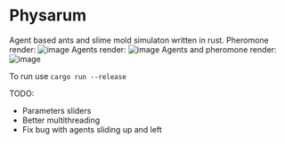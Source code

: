 # Physarum

Agent based ants and slime mold simulaton written in rust. 
Pheromone render:
![image](https://github.com/dyatelok/physarum/assets/92210438/ae89a87d-9d32-49f1-9988-bec6813e230e)
Agents render:
![image](https://github.com/dyatelok/physarum/assets/92210438/35816f8e-0000-4f0f-9466-a1ef18a327bb)
Agents and pheromone render:
![image](https://github.com/dyatelok/physarum/assets/92210438/f4d944e4-4566-4362-8dc0-8949cc01e350)

To run use ```cargo run --release```

TODO:
  - Parameters sliders
  - Better multithreading
  - Fix bug with agents sliding up and left
